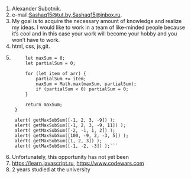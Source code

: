 1. Alexander Subotnik.
2. e-mail:Sashaq15@tut.by,Sashaq15@inbox.ru.
3. My goal is to acquire the necessary amount of knowledge and realize my ideas. I would like to work in a team of like-minded people because it’s cool and in this case your work will become your hobby and you won’t have to work.
4. html, css, js,git.
5. ```function getMaxSubSum(arr) {
		let maxSum = 0;
		let partialSum = 0;
		
		for (let item of arr) {
			partialSum += item;
			maxSum = Math.max(maxSum, partialSum);
			if (partialSum < 0) partialSum = 0;
		}
		
		return maxSum;
	}
	
	alert( getMaxSubSum([-1, 2, 3, -9]) ); 
	alert( getMaxSubSum([-1, 2, 3, -9, 11]) ); 
	alert( getMaxSubSum([-2, -1, 1, 2]) ); 
	alert( getMaxSubSum([100, -9, 2, -3, 5]) ); 
	alert( getMaxSubSum([1, 2, 3]) ); 
	alert( getMaxSubSum([-1, -2, -3]) );```

6. Unfortunately, this opportunity has not yet been
7. https://learn.javascript.ru, https://www.codewars.com
8. 2 years studied at the university
